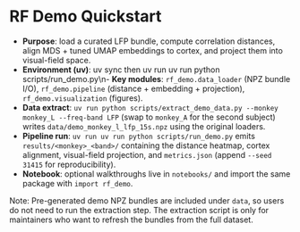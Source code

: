 # RF Demo Quickstart

- **Purpose**: load a curated LFP bundle, compute correlation distances, align MDS + tuned UMAP embeddings to cortex, and project them into visual-field space.
- **Environment (uv)**: uv sync then uv run uv run python scripts/run_demo.py\n- **Key modules**: `rf_demo.data_loader` (NPZ bundle I/O), `rf_demo.pipeline` (distance + embedding + projection), `rf_demo.visualization` (figures).
- **Data extract**: `uv run python scripts/extract_demo_data.py --monkey monkey_L --freq-band LFP` (swap to `monkey_A` for the second subject) writes `data/demo_monkey_l_lfp_15s.npz` using the original loaders.
- **Pipeline run**: `uv run uv run python scripts/run_demo.py` emits `results/<monkey>_<band>/` containing the distance heatmap, cortex alignment, visual-field projection, and `metrics.json` (append `--seed 31415` for reproducibility).
- **Notebook**: optional walkthroughs live in `notebooks/` and import the same package with `import rf_demo`.

Note: Pre-generated demo NPZ bundles are included under `data`, so users do not need to run the extraction step. The extraction script is only for maintainers who want to refresh the bundles from the full dataset.


